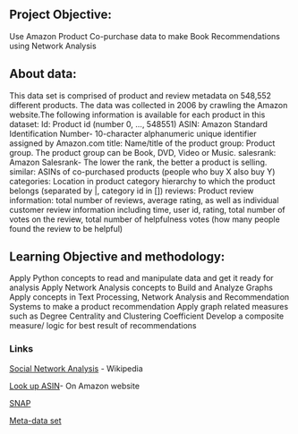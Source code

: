 ## Project Objective:
Use Amazon Product Co-purchase data to make Book Recommendations using Network Analysis

## About data:
This data set is comprised of product and review metadata on 548,552 different products. The data was collected in 2006 by crawling the Amazon website.The following information is available for each product in this dataset:
Id: Product id (number 0, ..., 548551)
ASIN: Amazon Standard Identification Number- 10-character alphanumeric unique identifier assigned by Amazon.com
title: Name/title of the product
group: Product group. The product group can be Book, DVD, Video or Music.
salesrank: Amazon Salesrank- The lower the rank, the better a product is selling. 
similar: ASINs of co-purchased products (people who buy X also buy Y)
categories: Location in product category hierarchy to which the product belongs (separated by |, category id in [])
reviews: Product review information: total number of reviews, average rating, as well as individual customer review information including time, user id, rating, total number of votes on the review, total number of helpfulness votes (how many people found the review to be helpful)

## Learning Objective and methodology:
Apply Python concepts to read and manipulate data and get it ready for analysis
Apply Network Analysis concepts to Build and Analyze Graphs
Apply concepts in Text Processing, Network Analysis and Recommendation Systems to make a product recommendation
Apply graph related measures such as Degree Centrality and Clustering Coefficient
Develop a composite measure/ logic for best result of recommendations

### Links
[Social Network Analysis](https://en.wikipedia.org/wiki/Social_network_analysis) - Wikipedia

[Look up ASIN](https://www.amazon.com/product-reviews/<ASIN>)- On Amazon website

[SNAP](http://snap.stanford.edu/index.html)

[Meta-data set](http://snap.stanford.edu/data/amazon-meta.html)

